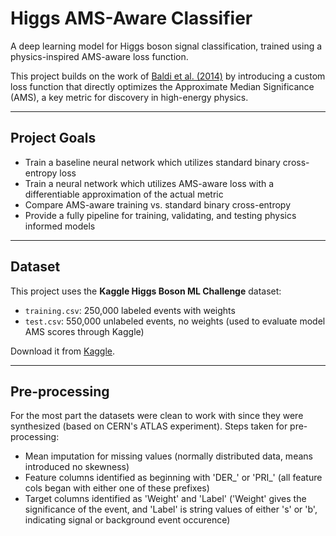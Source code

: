 # Higgs AMS-Aware Classifier

A deep learning model for Higgs boson signal classification, trained using a physics-inspired AMS-aware loss function.

This project builds on the work of [Baldi et al. (2014)](https://www.nature.com/articles/ncomms5308) by introducing a custom loss function that directly optimizes the Approximate Median Significance (AMS), a key metric for discovery in high-energy physics.

---

## Project Goals

- Train a baseline neural network which utilizes standard binary cross-entropy loss
- Train a neural network which utilizes AMS-aware loss with a differentiable approximation of the actual metric
- Compare AMS-aware training vs. standard binary cross-entropy
- Provide a fully pipeline for training, validating, and testing physics informed models

---

## Dataset

This project uses the **Kaggle Higgs Boson ML Challenge** dataset:
- `training.csv`: 250,000 labeled events with weights
- `test.csv`: 550,000 unlabeled events, no weights (used to evaluate model AMS scores through Kaggle)

Download it from [Kaggle](https://www.kaggle.com/competitions/higgs-boson/data).

---

## Pre-processing

For the most part the datasets were clean to work with since they were synthesized (based on CERN's ATLAS experiment).
Steps taken for pre-processing:
- Mean imputation for missing values (normally distributed data, means introduced no skewness)
- Feature columns identified as beginning with 'DER_' or 'PRI_' (all feature cols began with either one of these prefixes)
- Target columns identified as 'Weight' and 'Label' ('Weight' gives the significance of the event, and 'Label' is string values of either 's' or 'b', indicating signal or background event occurence)
